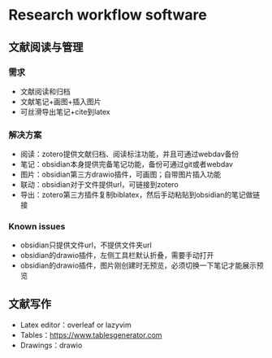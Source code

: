 # Research workflow software

## 文献阅读与管理

### 需求

- 文献阅读和归档
- 文献笔记+画图+插入图片
- 可丝滑导出笔记+cite到latex

### 解决方案

- 阅读：zotero提供文献归档、阅读标注功能，并且可通过webdav备份
- 笔记：obsidian本身提供完备笔记功能，备份可通过git或者webdav
- 图片：obsidian第三方drawio插件，可画图；自带图片插入功能
- 联动：obsidian对于文件提供url，可链接到zotero
- 导出：zotero第三方插件复制biblatex，然后手动粘贴到obsidian的笔记做链接

### Known issues

- obsidian只提供文件url，不提供文件夹url
- obsidian的drawio插件，左侧工具栏默认折叠，需要手动打开
- obsidian的drawio插件，图片刚创建时无预览，必须切换一下笔记才能展示预览

## 文献写作

- Latex editor：overleaf or lazyvim
- Tables：<https://www.tablesgenerator.com>
- Drawings：drawio
